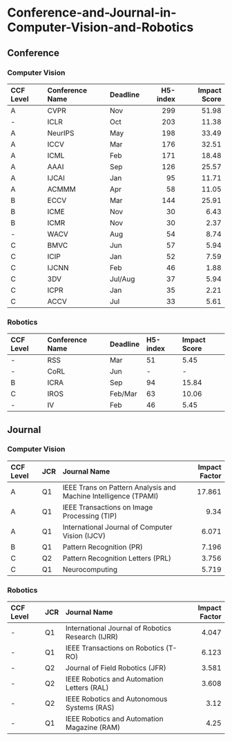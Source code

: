 # Conference-and-Journal-in-Computer-Vision-and-Robotics

## Conference
### Computer Vision
| CCF Level   | Conference Name   | Deadline   |   H5-index |   Impact Score |
|:------------|:------------------|:-----------|-----------:|---------------:|
| A           | CVPR              | Nov        |        299 |          51.98 |
| -           | ICLR              | Oct        |        203 |          11.38 |
| A           | NeurIPS           | May        |        198 |          33.49 |
| A           | ICCV              | Mar        |        176 |          32.51 |
| A           | ICML              | Feb        |        171 |          18.48 |
| A           | AAAI              | Sep        |        126 |          25.57 |
| A           | IJCAI             | Jan        |         95 |          11.71 |
| A           | ACMMM             | Apr        |         58 |          11.05 |
| B           | ECCV              | Mar        |        144 |          25.91 |
| B           | ICME              | Nov        |         30 |           6.43 |
| B           | ICMR              | Nov        |         30 |           2.37 |
| -           | WACV              | Aug        |         54 |           8.74 |
| C           | BMVC              | Jun        |         57 |           5.94 |
| C           | ICIP              | Jan        |         52 |           7.59 |
| C           | IJCNN             | Feb        |         46 |           1.88 |
| C           | 3DV               | Jul/Aug    |         37 |           5.94 |
| C           | ICPR              | Jan        |         35 |           2.21 |
| C           | ACCV              | Jul        |         33 |           5.61 |

### Robotics
| CCF Level   | Conference Name   | Deadline   | H5-index   | Impact Score   |
|:------------|:------------------|:-----------|:-----------|:---------------|
| -           | RSS               | Mar        | 51         | 5.45           |
| -           | CoRL              | Jun        | -          | -              |
| B           | ICRA              | Sep        | 94         | 15.84          |
| C           | IROS              | Feb/Mar    | 63         | 10.06          |
| -           | IV                | Feb        | 46         | 5.45           |
## Journal
### Computer Vision
| CCF Level   | JCR   | Journal Name                                                    |   Impact Factor |
|:------------|:------|:----------------------------------------------------------------|----------------:|
| A           | Q1    | IEEE Trans on Pattern Analysis and Machine Intelligence (TPAMI) |          17.861 |
| A           | Q1    | IEEE Transactions on Image Processing (TIP)                     |           9.34  |
| A           | Q1    | International Journal of Computer Vision (IJCV)                 |           6.071 |
| B           | Q1    | Pattern Recognition (PR)                                        |           7.196 |
| C           | Q2    | Pattern Recognition Letters (PRL)                               |           3.756 |
| C           | Q1    | Neurocomputing                                                  |           5.719 |
### Robotics
| CCF Level   | JCR   | Journal Name                                      |   Impact Factor |
|:------------|:------|:--------------------------------------------------|----------------:|
| -           | Q1    | International Journal of Robotics Research (IJRR) |           4.047 |
| -           | Q1    | IEEE Transactions on Robotics (T-RO)              |           6.123 |
| -           | Q2    | Journal of Field Robotics (JFR)                   |           3.581 |
| -           | Q2    | IEEE Robotics and Automation Letters (RAL)        |           3.608 |
| -           | Q2    | IEEE Robotics and Autonomous Systems (RAS)        |           3.12  |
| -           | Q1    | IEEE Robotics and Automation Magazine (RAM)       |           4.25  |

